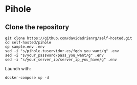 # Pihole

## Clone the repository

```
git clone https://github.com/davidadrianrg/self-hosted.git
cd self-hosted/pihole
cp sample.env .env
sed -i "s/pihole.tuservidor.es/fqdn_you_want/g" .env
sed -i "s/your_password/pass_you_want/g" .env
sed -i "s/your_server_ip/server_ip_you_have/g" .env
```

Launch with:

```
docker-compose up -d